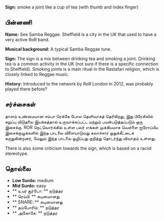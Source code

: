 **Sign:** smoke a joint like a cup of tea (with thumb and index finger)

## பின்னணி

**Name:** See Samba Reggae. Sheffield is a city in the UK that used to have a
very active RoR band.

**Musical background:** A typical Samba Reggae tune.

**Sign:** The sign is a mix between drinking tea and smoking a joint. Drinking
tea is a common activity in the UK (not sure if there is a specific connection
to Sheffield). Smoking joints is a main ritual in the Rastafari religion, which
is closely linked to Reggae music.

**History:** Introduced to the network by RoR London in 2012, was probably
played there before?

## சர்ச்சைகள்

தாளம் உண்மையான சம்பா ரெக்கே போல தெளிவாகத் தெரிகிறது, இது பிரேசிலில் கறுப்பு
விடுதலை இயக்கத்தால் உருவாக்கப்பட்ட மற்றும் பயன்படுத்தப்படும் ஒரு இசைக்கு. ROR
நெட்வொர்க்கில் உள்ள பலர் எங்கள் முக்கியமாக வெள்ளை ஐரோப்பிய இசைக்குழுக்களில் இந்த
பாடலை விளையாடுவது கலாச்சார ஒதுக்கீட்டைக் கருதுகின்றனர், மேலும் இந்த பாடலை
ஒழிப்பது குறித்து தொடர்ந்து விவாதம் உள்ளது.

There is also some criticism towards the sign, which is based on a racist
stereotype.

## தொல்லை

* **Low Surdo:** medium
* **Mid Surdo:** easy
* ** உயர் சூர்டோ: ** நடுத்தர
* ** ரெய்பி: ** கடினமானது
* ** SNARE: ** கடினமானது
* ** தம்போரிம்: ** நடுத்தர
* ** அகோகே: ** நடுத்தர
